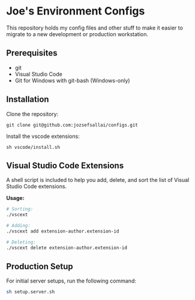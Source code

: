 # Joe's Environment Configs

This repository holds my config files and other stuff to make it easier to migrate to a new development or production workstation.

## Prerequisites
  * git
  * Visual Studio Code
  * Git for Windows with git-bash (Windows-only)

## Installation

Clone the repository:

```
git clone git@github.com:jozsefsallai/configs.git
```

Install the vscode extensions:

```
sh vscode/install.sh
```

## Visual Studio Code Extensions

A shell script is included to help you add, delete, and sort the list of Visual Studio Code extensions.

**Usage:**

```sh
# Sorting:
./vscext

# Adding:
./vscext add extension-author.extension-id

# Deleting:
./vscext delete extension-author.extension-id
```

## Production Setup

For initial server setups, run the following command:

```sh
sh setup.server.sh
```
